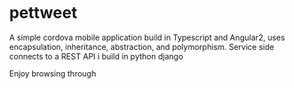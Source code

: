 # pettweet
A simple cordova mobile application build in Typescript and Angular2, uses encapsulation, inheritance, abstraction, and polymorphism.
Service side connects to a REST API i build in python django


Enjoy browsing through
